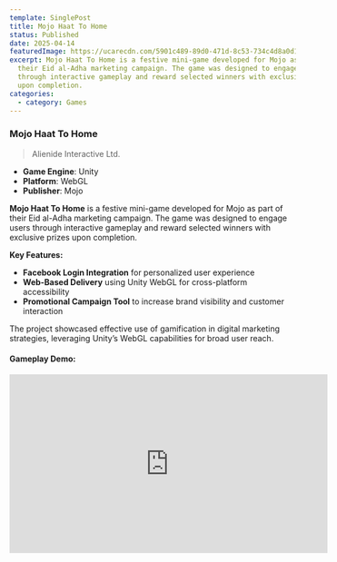 ```yaml
---
template: SinglePost
title: Mojo Haat To Home
status: Published
date: 2025-04-14
featuredImage: https://ucarecdn.com/5901c489-89d0-471d-8c53-734c4d8a0d1b/
excerpt: Mojo Haat To Home is a festive mini-game developed for Mojo as part of
  their Eid al-Adha marketing campaign. The game was designed to engage users
  through interactive gameplay and reward selected winners with exclusive prizes
  upon completion.
categories:
  - category: Games
---
```

### Mojo Haat To Home
>Alienide Interactive Ltd.

- **Game Engine**: Unity  
- **Platform**: WebGL  
- **Publisher**: Mojo  

**Mojo Haat To Home** is a festive mini-game developed for Mojo as part of their Eid al-Adha marketing campaign. The game was designed to engage users through interactive gameplay and reward selected winners with exclusive prizes upon completion.

**Key Features:**
- **Facebook Login Integration** for personalized user experience  
- **Web-Based Delivery** using Unity WebGL for cross-platform accessibility  
- **Promotional Campaign Tool** to increase brand visibility and customer interaction  

The project showcased effective use of gamification in digital marketing strategies, leveraging Unity’s WebGL capabilities for broad user reach.

#### Gameplay Demo:
<iframe width="560" height="315" src="https://www.youtube.com/embed/W3mVZJolPig" frameborder="0" allow="accelerometer; autoplay; encrypted-media; gyroscope; picture-in-picture" allowfullscreen></iframe>
